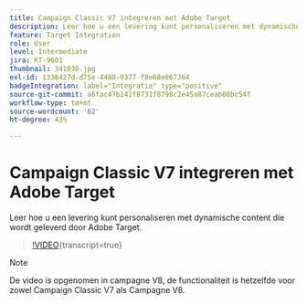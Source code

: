 ```yaml
---
title: Campaign Classic V7 integreren met Adobe Target
description: Leer hoe u een levering kunt personaliseren met dynamische content die wordt geleverd door Adobe Target.
feature: Target Integration
role: User
level: Intermediate
jira: KT-9601
thumbnail: 341030.jpg
exl-id: 1338427d-d75e-4480-9377-f8e68e067364
badgeIntegration: label="Integratie" type="positive"
source-git-commit: a6fac47b141f8731f8798c2e45a87ceab08bc54f
workflow-type: tm+mt
source-wordcount: '62'
ht-degree: 43%

---
```


# Campaign Classic V7 integreren met Adobe Target

Leer hoe u een levering kunt personaliseren met dynamische content die wordt geleverd door Adobe Target.

>[!VIDEO](https://video.tv.adobe.com/v/341030?quality=12&learn=on){transcript=true}

>[!NOTE]
> De video is opgenomen in campagne V8, de functionaliteit is hetzelfde voor zowel Campaign Classic V7 als Campagne V8.
